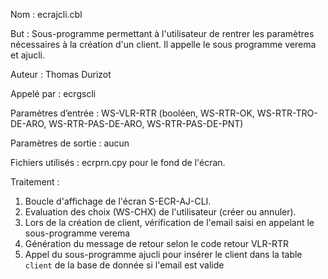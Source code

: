 Nom : ecrajcli.cbl

But : Sous-programme permettant à l'utilisateur de rentrer les paramètres nécessaires à la création d'un client. Il appelle le sous programme verema et ajucli.

Auteur : Thomas Durizot

Appelé par : ecrgscli

Paramètres d’entrée : WS-VLR-RTR (booléen, WS-RTR-OK, WS-RTR-TRO-DE-ARO, WS-RTR-PAS-DE-ARO, WS-RTR-PAS-DE-PNT)

Paramètres de sortie : aucun

Fichiers utilisés : ecrprn.cpy pour le fond de l'écran.  

Traitement :

1. Boucle d'affichage de l'écran S-ECR-AJ-CLI.
2. Evaluation des choix (WS-CHX) de l'utilisateur (créer ou annuler).  
3. Lors de la création de client, vérification de l'email saisi en appelant le sous-programme verema
4. Génération du message de retour selon le code retour VLR-RTR
5. Appel du sous-programme ajucli pour insérer le client dans la table `client` de la base de donnée si l'email est valide